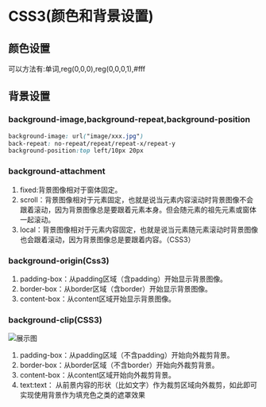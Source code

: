 # CSS3(颜色和背景设置)

## 颜色设置

可以方法有:单词,reg(0,0,0),reg(0,0,0,1),#fff

## 背景设置

### background-image,background-repeat,background-position

```css
background-image: url("image/xxx.jpg")
back-repeat: no-repeat/repeat/repeat-x/repeat-y
background-position:top left/10px 20px
```
### background-attachment

1. fixed:背景图像相对于窗体固定。
2. scroll：背景图像相对于元素固定，也就是说当元素内容滚动时背景图像不会跟着滚动，因为背景图像总是要跟着元素本身。但会随元素的祖先元素或窗体一起滚动。
3. local：背景图像相对于元素内容固定，也就是说当元素随元素滚动时背景图像也会跟着滚动，因为背景图像总是要跟着内容。（CSS3）

### background-origin(Css3)

1. padding-box：从padding区域（含padding）开始显示背景图像。
2. border-box：从border区域（含border）开始显示背景图像。
3. content-box：从content区域开始显示背景图像。

### background-clip(CSS3)

![展示图](http://i4.bvimg.com/607379/fde07f0cf105ad50.png)
1. padding-box：从padding区域（不含padding）开始向外裁剪背景。
2. border-box：从border区域（不含border）开始向外裁剪背景。
3. content-box：从content区域开始向外裁剪背景。
4. text:text：
从前景内容的形状（比如文字）作为裁剪区域向外裁剪，如此即可实现使用背景作为填充色之类的遮罩效果
